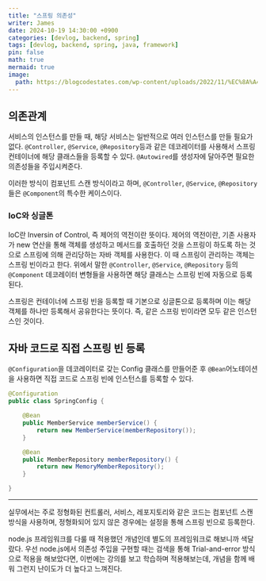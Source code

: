 ```yaml
---
title: "스프링 의존성"
writer: James
date: 2024-10-19 14:30:00 +0900
categories: [devlog, backend, spring]
tags: [devlog, backend, spring, java, framework]
pin: false
math: true
mermaid: true
image:
  path: https://blogcodestates.com/wp-content/uploads/2022/11/%EC%8A%A4%ED%94%84%EB%A7%81-%EC%8A%A4%ED%94%84%EB%A7%81-%EB%B6%80%ED%8A%B8-%ED%94%84%EB%A0%88%EC%9E%84%EC%9B%8C%ED%81%AC.png?fit=900%2C675&ssl=1
---
```


## 의존관계  

서비스의 인스턴스를 만들 때, 해당 서비스는 일반적으로 여러 인스턴스를 만들 필요가 없다. `@Controller`, `@Service`, `@Repository`등과 같은 데코레이터를 사용해서 스프링 컨테이너에 해당 클래스들을 등록할 수 있다. `@Autowired`를 생성자에 달아주면 필요한 의존성들을 주입시켜준다.  

이러한 방식이 컴포넌트 스캔 방식이라고 하며, `@Controller`, `@Service`, `@Repository` 들은 `@Component`의 특수한 케이스이다. 

### IoC와 싱글톤  

IoC란 Inversin of Control, 즉 제어의 역전이란 뜻이다. 제어의 역전이란, 기존 사용자가 new 연산을 통해 객체를 생성하고 메서드를 호출하던 것을 스프링이 하도록 하는 것으로 스프링에 의해 관리당하는 자바 객체를 사용한다. 이 때 스프링이 관리하는 객체는 스프링 빈이라고 한다. 위에서 말한 `@Controller`, `@Service`, `@Repository` 등의 `@Component` 데코레이터 변형들을 사용하면 해당 클래스는 스프링 빈에 자동으로 등록된다. 

스프링은 컨테이너에 스프링 빈을 등록할 때 기본으로 싱글톤으로 등록하며 이는 해당 객체를 하나만 등록해서 공유한다는 뜻이다. 즉, 같은 스프링 빈이라면 모두 같은 인스턴스인 것이다.  

## 자바 코드로 직접 스프링 빈 등록  

`@Configuration`을 데코레이터로 갖는 Config 클래스를 만들어준 후 `@Bean`어노테이션을 사용하면 직접 코드로 스프링 빈에 인스턴스를 등록할 수 있다.  

```java
@Configuration
public class SpringConfig {

    @Bean
    public MemberService memberService() {
        return new MemberService(memberRepository());
    }

    @Bean
    public MemberRepository memberRepository() {
        return new MemoryMemberRepository();
    }

}
```

--- 

실무에서는 주로 정형화된 컨트롤러, 서비스, 레포지토리와 같은 코드는 컴포넌트 스캔 방식을 사용하며, 정형화되어 있지 않은 경우에는 설정을 통해 스프링 빈으로 등록한다.  

node.js 프레임워크를 다룰 때 적용했던 개념인데 별도의 프레임워크로 해보니까 색달랐다. 우선 node.js에서 의존성 주입을 구현할 때는 검색을 통해 Trial-and-error 방식으로 적용을 해보았다면, 이번에는 강의를 보고 학습하며 적용해보는데, 개념을 함께 배워 그런지 난이도가 더 높다고 느껴진다.  

